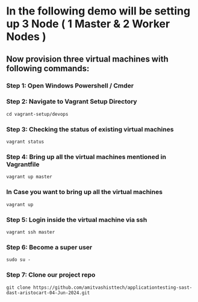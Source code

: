 # In the following demo will be setting up 3 Node ( 1 Master & 2 Worker Nodes ) 

 

## Now provision three virtual machines with following commands:

### Step 1: Open Windows Powershell / Cmder
### Step 2: Navigate to Vagrant Setup Directory 
```
cd vagrant-setup/devops
```

### Step 3: Checking the status of existing virtual machines  
```
vagrant status 
```

### Step 4: Bring up all the virtual machines mentioned in Vagrantfile 
```
vagrant up master
```
### In Case you want to bring up all the virtual machines
```
vagrant up
```

### Step 5: Login inside the virtual machine via ssh 
```
vagrant ssh master 
```
### Step 6: Become a super user 
```
sudo su - 
```

### Step 7: Clone our project repo
```
git clone https://github.com/amitvashisttech/applicationtesting-sast-dast-aristocart-04-Jun-2024.git
```


